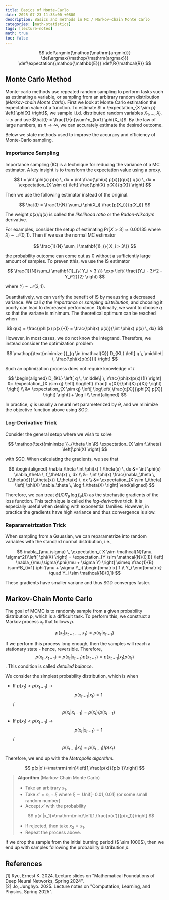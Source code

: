 ```yaml
---
title: Basics of Monte-Carlo
date: 2025-07-23 11:33:00 +0800
description: Basics and methods in MC / Markov-chain Monte Carlo
categories: [math-statistics]
tags: [lecture-notes]
math: true
toc: false
---
```


$$
    \def\argmin{\mathop{\mathrm{argmin}}}
    \def\argmax{\mathop{\mathrm{argmax}}}
    \def\expectation{\mathop{\mathbb{E}}}
    \def\R{\mathcal{R}}
$$

## Monte Carlo Method

Monte-carlo methods use repeated random sampling to perform tasks such as estimating a variable, or sampling from an arbitrary random distribution (_Markov-chain Monte Carlo_). First we look at Monte Carlo estimation the expectation value of a function. To estimate $I = \expectation_{X \sim p} \left[ \phi(X) \right]$, we sample i.i.d. distributed random variables $X_1, \dots, X_n \sim p$ and use $\hat{I} = \frac{1}{n}\sum^n_{k=1} \phi(X_k)$. By the law of large numbers, as $n \to \infty$, we can accurately estimate the desired outcome.

Below we state methods used to improve the accuracy and efficiency of Monte-Carlo sampling.

### Importance Sampling

Importance sampling (IC) is a technique for reducing the variance of a MC estimator. A key insight is to transform the expectation value using a proxy.

$$
I = \int \phi(x) p(x) \, dx = \int \frac{\phi(x) p(x)}{q(x)} q(x) \, dx = \expectation_{X \sim q} \left[ \frac{\phi(X) p(X)}{q(X)} \right]
$$

Then we use the following estimator instead of the original.

$$
\hat{I} = \frac{1}{N} \sum_i \phi(X_i) \frac{p(X_i)}{q(X_i)}
$$

The weight $p(x) / q(x)$ is called the _likelihood ratio_ or the _Radon-Nikodym_ derivative.

For examples, consider the setup of estimating $\mathrm{Pr}\left[ X > 3 \right] \simeq 0.00135$ where $X_i \sim \mathcal{N}(0,1)$. Then if we use the normal MC estimator

$$
\frac{1}{N} \sum_i \mathbf{1}_{\{ X_i > 3\}}
$$

the probability outcome can come out as $0$ without a sufficiently large amount of samples. To preven tthis, we use the IS estimator 

$$
\frac{1}{N}\sum_i \mathbf{1}_{\{ Y_i > 3 \}} \exp \left( \frac{(Y_i - 3)^2 - Y_i^2}{2} \right)
$$

where $Y_i \sim \mathcal{N}(3,1)$.

Quantitatively, we can verify the benefit of IS by meausring a decreased variance. We call $q$ the _importance_ or _sampling distribution_, and choosing it poorly can lead to decreased performance. Optimally, we want to choose $q$ so that the variane is minimum. The theoretical optimum can be reached when

$$
q(x) = \frac{\phi(x) p(x)}{I} = \frac{\phi(x) p(x)}{\int \phi(x) p(x) \, dx}
$$

However, in most cases, we do not know the integrand. Therefore, we instead consider the optimization problem

$$
\mathop{\text{minimize }}_{q \in \mathcal{Q}} D_{KL} \left[ q \, \middle\| \, \frac{\phi(x)p(x)}{I} \right]
$$

Such an optimization process does not require knowledge of $I$.

$$
\begin{aligned}
D_{KL} \left[ q \, \middle\| \, \frac{\phi(x)p(x)}{I} \right] &= \expectation_{X \sim q} \left[ \log\left( \frac{I q(X)}{\phi(X) p(X)} \right) \right] \\
&= \expectation_{X \sim q} \left[ \log\left( \frac{q(X)}{\phi(X) p(X)} \right) \right] + \log I \\
\end{aligned}
$$

In practice, $q$ is usually a neural net parameterized by $\theta$, and we minimize the objective function above using SGD.

### Log-Derivative Trick

Consider the general setup where we wish to solve

$$
\mathop{\text{minimize }}_{\theta \in \R} \expectation_{X \sim f_\theta} \left[\phi(X) \right]
$$

with SGD. When calculating the gradients, we see that

$$
\begin{aligned}
\nabla_\theta \int \phi(x) f_\theta(x) \, dx &= \int \phi(x) \nabla_\theta \, f_\theta(x) \, dx \\
                                             &= \int \phi(x) \frac{\nabla_\theta \, f_\theta(x)}{f_\theta(x)} f_\theta(x) \, dx \\
                                             &= \expectation_{X \sim f_\theta} \left[ \phi(X) \nabla_\theta \, \log f_\theta(X) \right]
\end{aligned}
$$

Therefore, we can treat $\phi(X) \nabla_\theta \, \log f_\theta(X)$ as the stochastic gradients of the loss function. This technique is called the _log-derivative_ trick. It is especially useful when dealing with exponential families. However, in practice the gradients have high variance and thus convergence is slow.

### Reparametrization Trick

When sampling from a Gaussian, we can reparametrize into random variables with the standard normal distribution, i.e.,

$$
\nabla_{\mu,\sigma} \, \expectation_{ X \sim \mathcal{N}(\mu, \sigma^2)}\left[ \phi(X) \right] = \expectation_{Y \sim \mathcal{N}(0,1)} \left[ \nabla_{\mu,\sigma}\phi(\mu + \sigma Y) \right] \simeq \frac{1}{B} \sum^B_{i=1} \phi'(\mu + \sigma Y_i) \begin{bmatrix} 1 \\ Y_i \end{bmatrix} \quad Y_i \sim \mathcal{N}(0,1)
$$

These gradients have smaller variane and thus SGD converges faster.

## Markov-Chain Monte Carlo

The goal of MCMC is to randomly sample from a given probability distribution $p$, which is a difficult task. To perform this, we construct a Markov process $x_t$ that follows $p$.

$$
p(x_t|x_{t-1},\dots,x_1)=p(x_t|x_{t-1})
$$

If we perform this process long enough, then the samples will reach a stationary state - hence, reversible. Therefore, 
$$
p(x_t, x_{t-1}) = p(x_t|x_{t-1})p(x_{t-1})=p(x_{t-1}|x_t)p(x_t)
$$
. This condition is called *detailed balance*.

We consider the simplest probability distribution, which is when

- If $p(x_t) < p(x_{t-1})$ → 
$$p(x_{t-1}|x_t) = 1$$ / $$p(x_t | x_{t-1}) = p(x_t) / p(x_{t-1})$$
- If $p(x_t) < p(x_{t-1})$ → 
$$p(x_{t}|x_{t-1}) = 1$$ / $$p(x_{t-1} | x_t) = p(x_{t-1}) / p(x_t)$$

Therefore, we end up with the *Metropolis algorithm.*

$$
p(x|x')=\mathrm{min}\left[1,\frac{p(x)}{p(x')}\right]
$$

>**Algorithm** (Markov-Chain Monte Carlo)
> - Take an arbitrary $x_1$.
> - Take $x'=x_1 + \xi$ where $\xi \sim \mathrm{Unif}[-0.01, 0.01]$ (or some small random number)
> - Accept $x'$ with the probability
>
>$$
p(x'|x_1)=\mathrm{min}\left[1,\frac{p(x')}{p(x_1)}\right]
>$$
>
> - If rejected, then take $x_2 = x_1$.
> - Repeat the process above.

If we drop the sample from the initial burning period ($ \sim 1000$), then we end up with samples following the probability distribution $p$.

## References
[1] Ryu, Ernest K. 2024. Lecture slides on "Mathematical Foundations of Deep Neural Networks, Spring 2024". \
[2] Jo, Junghyo. 2025. Lecture notes on "Computation, Learning, and Physics, Spring 2025".